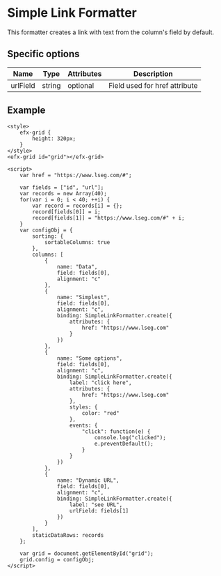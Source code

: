 # Simple Link Formatter

This formatter creates a link with text from the column's field by default.

## Specific options

| Name      | Type   | Attributes | Description                    |
| --------- | ------ | ---------- | ------------------------------ |
| urlField  | string | optional   | Field used for href attribute  |

## Example

```live
<style>
	efx-grid {
		height: 320px;
	}
</style>
<efx-grid id="grid"></efx-grid>

<script>
	var href = "https://www.lseg.com/#";

	var fields = ["id", "url"];
	var records = new Array(40);
	for(var i = 0; i < 40; ++i) {
		var record = records[i] = {};
		record[fields[0]] = i;
		record[fields[1]] = "https://www.lseg.com/#" + i;
	}
	var configObj = {
		sorting: {
			sortableColumns: true
		},
		columns: [
			{ 
				name: "Data",
				field: fields[0],
				alignment: "c"
			},
			{ 
				name: "Simplest",
				field: fields[0],
				alignment: "c",
				binding: SimpleLinkFormatter.create({
					attributes: {
						href: "https://www.lseg.com"
					}
				})
			},
			{ 
				name: "Some options",
				field: fields[0],
				alignment: "c",
				binding: SimpleLinkFormatter.create({
					label: "click here",
					attributes: {
						href: "https://www.lseg.com"
					},
					styles: {
						color: "red"
					},
					events: {
						"click": function(e) {
							console.log("clicked");
							e.preventDefault();
						}
					}
				})
			},
			{ 
				name: "Dynamic URL",
				field: fields[0],
				alignment: "c",
				binding: SimpleLinkFormatter.create({
					label: "see URL",
					urlField: fields[1]
				})
			}
		],
		staticDataRows: records
	};

	var grid = document.getElementById("grid");
	grid.config = configObj;
</script>
```